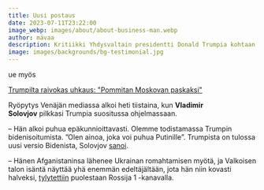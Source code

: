 ```yaml
---
title: Uusi postaus
date: 2023-07-11T23:22:00
image_webp: images/about/about-business-man.webp
author: mävaa
description: Kritiikki Yhdysvaltain presidentti Donald Trumpia kohtaan venäläismediassa on kiristynyt hänen viimeaikaisten lausuntojensa myötä.
image: images/backgrounds/bg-testimonial.jpg
---
```

ue myös

[Trumpilta raivokas uhkaus: "Pommitan Moskovan paskaksi"](https://www.iltalehti.fi/ulkomaat/a/a6f00758-0fe1-42ff-8899-03eff2a7a805)

Ryöpytys Venäjän mediassa alkoi heti tiistaina, kun **Vladimir Solovjov** pilkkasi Trumpia suositussa ohjelmassaan.

– Hän alkoi puhua epäkunnioittavasti. Olemme todistamassa Trumpin bidenisoitumista. ”Olen ainoa, joka voi puhua Putinille”. Trumpista on tulossa uusi versio Bidenista, Solovjov [sanoi](https://t.me/agentstvonews/11032).

– Hänen Afganistaninsa lähenee Ukrainan romahtamisen myötä, ja Valkoisen talon isäntä näyttää yhä enemmän edeltäjältään, jota hän niin kovasti halveksi, [tylytettiin](https://www.moscowtimes.ru/2025/07/10/gospropagande-veleli-rugat-trampa-posle-rezkih-viskazivanii-v-adres-putina-a168378) puolestaan Rossija 1 -kanavalla.
